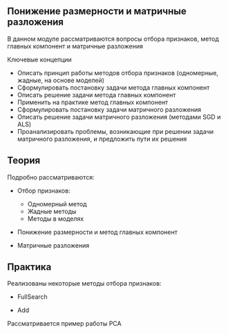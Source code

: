 Понижение размерности и матричные разложения
---

В данном модуле рассматриваются вопросы отбора признаков, метод главных компонент
и матричные разложения

Ключевые концепции
- Описать принцип работы методов отбора признаков (одномерные, жадные, на основе моделей)
- Сформулировать постановку задачи метода главных компонент
- Описать решение задачи метода главных компонент
- Применить на практике метод главных компонент
- Сформулировать постановку задачи матричного разложения
- Описать решение задачи матричного разложения (методами SGD и ALS)
- Проанализировать проблемы, возникающие при решении задачи матричного разложения, и предложить пути их решения

## Теория

Подробно рассматриваются:

- Отбор признаков:

    + Одномерный метод
    + Жадные методы
    + Методы в моделях

- Понижение размерности и метод главных компонент

- Матричные разложения

## Практика

Реализованы некоторые методы отбора признаков:

- FullSearch

- Add

Рассматривается пример работы PCA